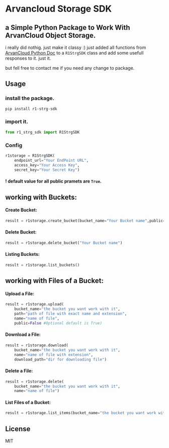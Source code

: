 # Arvancloud Storage SDK
## a Simple Python Package to Work With ArvanCloud Object Storage.


i really did nothig. just make it classy :)
just added all functions from [ArvanCloud Python Doc](https://npanel.arvancloud.com/storage/docs/python) to a `R1StrgSDK` class and add some usefull responses to it. just it.

but fell free to contact me if you need any change to package.


## Usage
### install the package.
```sh
pip install r1-strg-sdk
```
### import it.
```python
from r1_strg_sdk import R1StrgSDK
```

### Config 
```python
r1storage = R1StrgSDK(
    endpoint_url="Your EndPoint URL",
    access_key="Your Access Key",
    secret_key="Your Secret Key")
```
#### ! default value for all public pramets are `True`.

## working  with Buckets:
#### Create Bucket:
```python
result = r1storage.create_bucket(bucket_name="Your Bucket name",public=False)
```
#### Delete Bucket:
```python
result = r1storage.delete_bucket("Your Bucket name")
```
#### Listing Buckets:
```python
result = r1storage.list_buckets()
```

## working with Files of a Bucket:
#### Upload a File:
```python
result = r1storage.upload(
    bucket_name="the bucket you want work with it",
    path="path of file with exact name and extension",
    name="name of file",
    public=False #Optional default is True)
```
#### Download a File:
```python
result = r1storage.download(
    bucket_name="the bucket you want work with it",
    name="name of file with extension",
    download_path="dir for downloading file")
```
#### Delete a File:
```python
result = r1storage.delete(
    bucket_name="the bucket you want work with it",
    name="name of file")
```
#### List Files of a Bucket:
```python
result = r1storage.list_items(bucket_name="the bucket you want work with it")
```


## License
MIT